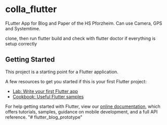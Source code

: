 # colla_flutter

FLutter App for Blog and Paper of the HS Pforzheim.
Can use Camera, GPS and Systemtime.

clone, then run flutter build and check with flutter doctor if everything is setup correctly

## Getting Started

This project is a starting point for a Flutter application.

A few resources to get you started if this is your first Flutter project:

- [Lab: Write your first Flutter app](https://flutter.io/docs/get-started/codelab)
- [Cookbook: Useful Flutter samples](https://flutter.io/docs/cookbook)

For help getting started with Flutter, view our 
[online documentation](https://flutter.io/docs), which offers tutorials, 
samples, guidance on mobile development, and a full API reference.
"# flutter_blog_prototype" 

